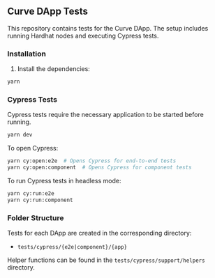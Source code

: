 ## Curve DApp Tests

This repository contains tests for the Curve DApp. The setup includes running Hardhat nodes and executing Cypress tests.

### Installation

1. Install the dependencies:

```sh
yarn
```

### Cypress Tests

Cypress tests require the necessary application to be started before running.

```sh
yarn dev
```

To open Cypress:

```sh
yarn cy:open:e2e  # Opens Cypress for end-to-end tests
yarn cy:open:component  # Opens Cypress for component tests
```

To run Cypress tests in headless mode:

```sh
yarn cy:run:e2e
yarn cy:run:component
```

### Folder Structure

Tests for each DApp are created in the corresponding directory:

- `tests/cypress/{e2e|component}/{app}`

Helper functions can be found in the `tests/cypress/support/helpers` directory.
